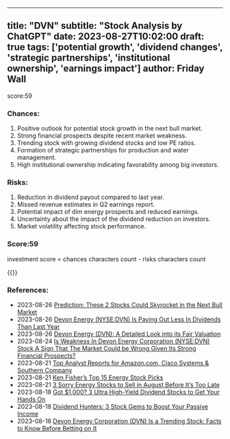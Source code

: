 
---
title: "DVN"
subtitle: "Stock Analysis by ChatGPT"
date: 2023-08-27T10:02:00
draft: true
tags: ['potential growth', 'dividend changes', 'strategic partnerships', 'institutional ownership', 'earnings impact']
author: Friday Wall
---

score:59
### Chances:
1. Positive outlook for potential stock growth in the next bull market.
2. Strong financial prospects despite recent market weakness.
3. Trending stock with growing dividend stocks and low PE ratios.
4. Formation of strategic partnerships for production and water management.
5. High institutional ownership indicating favorability among big investors.
### Risks:
1. Reduction in dividend payout compared to last year.
2. Missed revenue estimates in Q2 earnings report.
3. Potential impact of dim energy prospects and reduced earnings.
4. Uncertainty about the impact of the dividend reduction on investors.
5. Market volatility affecting stock performance.
### Score:59
investment score = chances characters count - risks characters count

{{<tradingview symbol="NYSE:DVN">}}
### References:
- 2023-08-26 [Prediction: These 2 Stocks Could Skyrocket in the Next Bull Market](https://finance.yahoo.com/m/f90b331b-cf74-3ad3-80cf-59ae990b6008/prediction%3A-these-2-stocks.html?.tsrc=rss)
- 2023-08-26 [Devon Energy (NYSE:DVN) Is Paying Out Less In Dividends Than Last Year](https://finance.yahoo.com/news/devon-energy-nyse-dvn-paying-122951446.html?.tsrc=rss)
- 2023-08-26 [Devon Energy (DVN): A Detailed Look into its Fair Valuation](https://finance.yahoo.com/news/devon-energy-dvn-detailed-look-233236931.html?.tsrc=rss)
- 2023-08-24 [Is Weakness In Devon Energy Corporation (NYSE:DVN) Stock A Sign That The Market Could be Wrong Given Its Strong Financial Prospects?](https://finance.yahoo.com/news/weakness-devon-energy-corporation-nyse-140023501.html?.tsrc=rss)
- 2023-08-21 [Top Analyst Reports for Amazon.com, Cisco Systems & Southern Company](https://finance.yahoo.com/news/top-analyst-reports-amazon-com-153700900.html?.tsrc=rss)
- 2023-08-21 [Ken Fisher’s Top 15 Energy Stock Picks](https://finance.yahoo.com/news/ken-fisher-top-15-energy-181444280.html?.tsrc=rss)
- 2023-08-21 [3 Sorry Energy Stocks to Sell in August Before It’s Too Late](https://finance.yahoo.com/news/3-sorry-energy-stocks-sell-164244427.html?.tsrc=rss)
- 2023-08-18 [Got $1,000? 3 Ultra High-Yield Dividend Stocks to Get Your Hands On](https://finance.yahoo.com/m/b09887d4-aed7-3aa4-94ca-b59eb6e9bda8/got-%241%2C000%3F-3-ultra.html?.tsrc=rss)
- 2023-08-18 [Dividend Hunters: 3 Stock Gems to Boost Your Passive Income](https://finance.yahoo.com/news/dividend-hunters-3-stock-gems-004712989.html?.tsrc=rss)
- 2023-08-16 [Devon Energy Corporation (DVN) Is a Trending Stock: Facts to Know Before Betting on It](https://finance.yahoo.com/news/devon-energy-corporation-dvn-trending-130010436.html?.tsrc=rss)


                